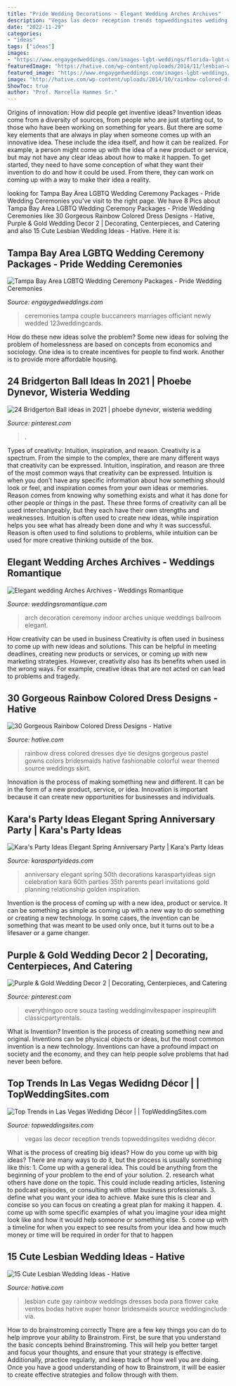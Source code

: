 ```yaml
---
title: "Pride Wedding Decorations ~ Elegant Wedding Arches Archives"
description: "Vegas las decor reception trends topweddingsites wedidng décor"
date: "2022-11-29"
categories:
- "ideas"
tags: ["ideas"]
images:
- "https://www.engaygedweddings.com/images-lgbt-weddings/florida-lgbt-weddings/pride-wedding-ceremonies/670-pride-wedding-ceremonies-lgbt-meme.jpg"
featuredImage: "https://hative.com/wp-content/uploads/2014/11/lesbian-wedding-ideas/15-lesbian-wedding-ideas.jpg"
featured_image: "https://www.engaygedweddings.com/images-lgbt-weddings/florida-lgbt-weddings/pride-wedding-ceremonies/670-pride-wedding-ceremonies-lgbt-meme.jpg"
image: "http://hative.com/wp-content/uploads/2014/10/rainbow-colored-dress/3-rainbow-colored-dress-designs.jpg"
ShowToc: true
author: "Prof. Marcella Hammes Sr."
---
```



Origins of innovation: How did people get inventive ideas?
Invention ideas come from a diversity of sources, from people who are just starting out, to those who have been working on something for years. But there are some key elements that are always in play when someone comes up with an innovative idea. These include the idea itself, and how it can be realized. For example, a person might come up with the idea of a new product or service, but may not have any clear ideas about how to make it happen. To get started, they need to have some conception of what they want their invention to do and how it could be used. From there, they can work on coming up with a way to make their idea a reality.

	

		
looking for Tampa Bay Area LGBTQ Wedding Ceremony Packages - Pride Wedding Ceremonies you've visit to the right page. We have 8 Pics about Tampa Bay Area LGBTQ Wedding Ceremony Packages - Pride Wedding Ceremonies like 30 Gorgeous Rainbow Colored Dress Designs - Hative, Purple &amp; Gold Wedding Decor 2 | Decorating, Centerpieces, and Catering and also 15 Cute Lesbian Wedding Ideas - Hative. Here it is:
		
    
## Tampa Bay Area LGBTQ Wedding Ceremony Packages - Pride Wedding Ceremonies

<img loading=lazy src="https://www.engaygedweddings.com/images-lgbt-weddings/florida-lgbt-weddings/pride-wedding-ceremonies/670-pride-wedding-ceremonies-lgbt-meme.jpg" onerror="this.onerror=null;this.src='https://tse2.mm.bing.net/th?id=OIP.fxDyrCeFQ7ENRecrtDWeewHaEL&amp;pid=15.1';" alt="Tampa Bay Area LGBTQ Wedding Ceremony Packages - Pride Wedding Ceremonies">

_Source: engaygedweddings.com_

>ceremonies tampa couple buccaneers marriages officiant newly wedded 123weddingcards. 

	

How do these new ideas solve the problem?
Some new ideas for solving the problem of homelessness are based on concepts from economics and sociology. One idea is to create incentives for people to find work. Another is to provide more affordable housing.

    
## 24 Bridgerton Ball Ideas In 2021 | Phoebe Dynevor, Wisteria Wedding

<img loading=lazy src="https://i.pinimg.com/474x/e0/c0/e8/e0c0e8851910d602f148e9bcb3a69cd6.jpg" onerror="this.onerror=null;this.src='https://tse2.mm.bing.net/th?id=OIP.2xOeHvxksbUi5EZlxBXXYQAAAA&amp;pid=15.1';" alt="24 Bridgerton Ball ideas in 2021 | phoebe dynevor, wisteria wedding">

_Source: pinterest.com_

>. 

	

Types of creativity: Intuition, inspiration, and reason.
Creativity is a spectrum. From the simple to the complex, there are many different ways that creativity can be expressed. Intuition, inspiration, and reason are three of the most common ways that creativity can be expressed. Intuition is when you don’t have any specific information about how something should look or feel, and inspiration comes from your own ideas or memories. Reason comes from knowing why something exists and what it has done for other people or things in the past. These three forms of creativity can all be used interchangeably, but they each have their own strengths and weaknesses. Intuition is often used to create new ideas, while inspiration helps you see what has already been done and why it was successful. Reason is often used to find solutions to problems, while intuition can be used for more creative thinking outside of the box.

    
## Elegant Wedding Arches Archives - Weddings Romantique

<img loading=lazy src="https://weddingsromantique.com/wp/wp-content/uploads/2012/10/unique-wedding-ceremony-arch-decoration-ideas-41.jpg" onerror="this.onerror=null;this.src='https://tse1.mm.bing.net/th?id=OIP.J4iVIr7eDLWmo3EKTdqGbwHaJ8&amp;pid=15.1';" alt="Elegant wedding Arches Archives - Weddings Romantique">

_Source: weddingsromantique.com_

>arch decoration ceremony indoor arches unique weddings ballroom elegant. 

	

How creativity can be used in business
Creativity is often used in business to come up with new ideas and solutions. This can be helpful in meeting deadlines, creating new products or services, or coming up with new marketing strategies. However, creativity also has its benefits when used in the wrong ways. For example, creative ideas that are not acted on can lead to problems and tragedy.

    
## 30 Gorgeous Rainbow Colored Dress Designs - Hative

<img loading=lazy src="http://hative.com/wp-content/uploads/2014/10/rainbow-colored-dress/3-rainbow-colored-dress-designs.jpg" onerror="this.onerror=null;this.src='https://tse3.mm.bing.net/th?id=OIP.zjfBCkHQaS064O4cGVVKlwHaJ4&amp;pid=15.1';" alt="30 Gorgeous Rainbow Colored Dress Designs - Hative">

_Source: hative.com_

>rainbow dress colored dresses dye tie designs gorgeous pastel gowns colors bridesmaids hative fashionable colorful wear themed source weddings skirt. 

	

Innovation is the process of making something new and different. It can be in the form of a new product, service, or idea. Innovation is important because it can create new opportunities for businesses and individuals.

    
## Kara&#039;s Party Ideas Elegant Spring Anniversary Party | Kara&#039;s Party Ideas

<img loading=lazy src="http://karaspartyideas.com/wp-content/uploads/2017/06/Elegant-Spring-Anniversary-Party-via-Karas-Party-Ideas-KarasPartyIdeas.com13.jpg" onerror="this.onerror=null;this.src='https://tse1.mm.bing.net/th?id=OIP.ecgzrFB8ctRAbtL0jPE0BAHaLH&amp;pid=15.1';" alt="Kara&#039;s Party Ideas Elegant Spring Anniversary Party | Kara&#039;s Party Ideas">

_Source: karaspartyideas.com_

>anniversary elegant spring 50th decorations karaspartyideas sign celebration kara 60th parties 35th parents pearl invitations gold planning relationship golden inspiration. 

	

Invention is the process of coming up with a new idea, product or service. It can be something as simple as coming up with a new way to do something or creating a new technology. In some cases, the invention can be something that was meant to be used only once, but it turns out to be a lifesaver or a game changer.

    
## Purple &amp; Gold Wedding Decor 2 | Decorating, Centerpieces, And Catering

<img loading=lazy src="https://s-media-cache-ak0.pinimg.com/736x/9d/d9/9c/9dd99c49c4ebf15d10cf73bba1ca7eb9.jpg" onerror="this.onerror=null;this.src='https://tse2.mm.bing.net/th?id=OIP.rhV4CXs5MK-JjTBL9AFT8wAAAA&amp;pid=15.1';" alt="Purple &amp; Gold Wedding Decor 2 | Decorating, Centerpieces, and Catering">

_Source: pinterest.com_

>everythingoo ocre souza tasting weddinginvitespaper inspireuplift classicpartyrentals. 

	

What is Invention?
Invention is the process of creating something new and original. Inventions can be physical objects or ideas, but the most common invention is a new technology. Inventions can have a profound impact on society and the economy, and they can help people solve problems that had never been before.

    
## Top Trends In Las Vegas Wedidng Décor | | TopWeddingSites.com

<img loading=lazy src="https://www.topweddingsites.com/wedding-blog/wp-content/uploads/2013/04/4b6b941fea5599862e1588b6e4efdf0a.jpg" onerror="this.onerror=null;this.src='https://tse3.mm.bing.net/th?id=OIP.XrJyC7jeR2Ze1TMaLjw8PgHaLe&amp;pid=15.1';" alt="Top Trends in Las Vegas Wedidng Décor | | TopWeddingSites.com">

_Source: topweddingsites.com_

>vegas las decor reception trends topweddingsites wedidng décor. 

	

What is the process of creating big ideas?
How do you come up with big ideas? There are many ways to do it, but the process is usually something like this: 1. Come up with a general idea. This could be anything from the beginning of your problem to the end of your solution. 2. research what others have done on the topic. This could include reading articles, listening to podcast episodes, or consulting with other business professionals. 3. define what you want your idea to achieve. Make sure this is clear and concise so you can focus on creating a great plan for making it happen. 4. come up with some specific examples of what you imagine your idea might look like and how it would help someone or something else. 5. come up with a timeline for when you expect to see results from your idea and how much money or time will be required in order for that to happen 
    
## 15 Cute Lesbian Wedding Ideas - Hative

<img loading=lazy src="https://hative.com/wp-content/uploads/2014/11/lesbian-wedding-ideas/15-lesbian-wedding-ideas.jpg" onerror="this.onerror=null;this.src='https://tse1.mm.bing.net/th?id=OIP.kyDFcCUOUI8CSJX3IsKmkAHaLH&amp;pid=15.1';" alt="15 Cute Lesbian Wedding Ideas - Hative">

_Source: hative.com_

>lesbian cute gay rainbow weddings dresses boda para flower cake ventos bodas hative super honor bridesmaids source weddinginclude via. 

	

How to do brainstroming correctly
There are a few key things you can do to help improve your ability to Brainstrom. First, be sure that you understand the basic concepts behind Brainstroming. This will help you better target and focus your thoughts, and ensure that your strategy is effective. Additionally, practice regularly, and keep track of how well you are doing. Once you have a good understanding of how to Brainstrom, it will be easier to create effective strategies and follow through with them.

